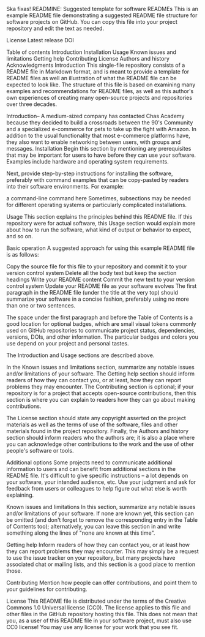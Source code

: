 Ska fixas!
READMINE: Suggested template for software READMEs
This is an example README file demonstrating a suggested README file structure for software projects on GitHub. You can copy this file into your project repository and edit the text as needed.

License Latest release DOI

Table of contents
Introduction
Installation
Usage
Known issues and limitations
Getting help
Contributing
License
Authors and history
Acknowledgments
Introduction
This single-file repository consists of a README file in Markdown format, and is meant to provide a template for README files as well an illustration of what the README file can be expected to look like. The structure of this file is based on examining many examples and recommendations for README files, as well as this author's own experiences of creating many open-source projects and repositories over three decades.

Introduction– 
A medium-sized company has contacted Chas Academy because they decided to build a crossroads between the 90's Community and a specialized e-commerce for pets to take up the fight with Amazon. In addition to the usual functionality that most e-commerce platforms have, they also want to enable networking between users, with groups and messages.
Installation
Begin this section by mentioning any prerequisites that may be important for users to have before they can use your software. Examples include hardware and operating system requirements.

Next, provide step-by-step instructions for installing the software, preferably with command examples that can be copy-pasted by readers into their software environments. For example:

a command-line command here
Sometimes, subsections may be needed for different operating systems or particularly complicated installations.

Usage
This section explains the principles behind this README file. If this repository were for actual software, this Usage section would explain more about how to run the software, what kind of output or behavior to expect, and so on.

Basic operation
A suggested approach for using this example README file is as follows:

Copy the source file for this file to your repository and commit it to your version control system
Delete all the body text but keep the section headings
Write your README content
Commit the new text to your version control system
Update your README file as your software evolves
The first paragraph in the README file (under the title at the very top) should summarize your software in a concise fashion, preferably using no more than one or two sentences.



The space under the first paragraph and before the Table of Contents is a good location for optional badges, which are small visual tokens commonly used on GitHub repositories to communicate project status, dependencies, versions, DOIs, and other information. The particular badges and colors you use depend on your project and personal tastes.

The Introduction and Usage sections are described above.

In the Known issues and limitations section, summarize any notable issues and/or limitations of your software. The Getting help section should inform readers of how they can contact you, or at least, how they can report problems they may encounter. The Contributing section is optional; if your repository is for a project that accepts open-source contributions, then this section is where you can explain to readers how they can go about making contributions.

The License section should state any copyright asserted on the project materials as well as the terms of use of the software, files and other materials found in the project repository. Finally, the Authors and history section should inform readers who the authors are; it is also a place where you can acknowledge other contributions to the work and the use of other people's software or tools.

Additional options
Some projects need to communicate additional information to users and can benefit from additional sections in the README file. It's difficult to give specific instructions – a lot depends on your software, your intended audience, etc. Use your judgment and ask for feedback from users or colleagues to help figure out what else is worth explaining.

Known issues and limitations
In this section, summarize any notable issues and/or limitations of your software. If none are known yet, this section can be omitted (and don't forget to remove the corresponding entry in the Table of Contents too); alternatively, you can leave this section in and write something along the lines of "none are known at this time".

Getting help
Inform readers of how they can contact you, or at least how they can report problems they may encounter. This may simply be a request to use the issue tracker on your repository, but many projects have associated chat or mailing lists, and this section is a good place to mention those.

Contributing
Mention how people can offer contributions, and point them to your guidelines for contributing.

License
This README file is distributed under the terms of the Creative Commons 1.0 Universal license (CC0). The license applies to this file and other files in the GitHub repository hosting this file. This does not mean that you, as a user of this README file in your software project, must also use CC0 license! You may use any license for your work that you see fit.